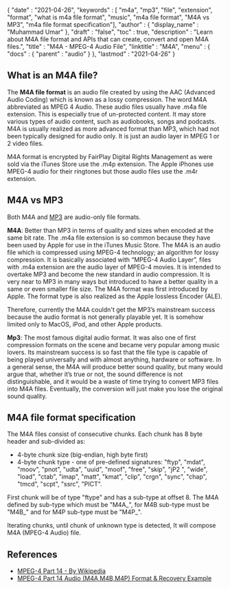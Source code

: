 {
  "date" : "2021-04-26",
  "keywords" : [ "m4a", "mp3", "file", "extension", "format", "what is m4a file format", "music", "m4a file format", "M4A vs MP3", "m4a file format specification"],
  "author" : {
    "display_name" : "Muhammad Umar"
  },
  "draft" : "false",
  "toc" : true,
  "description" : "Learn about M4A file format and APIs that can create, convert and open M4A files.",
  "title" : "M4A - MPEG-4 Audio File",
  "linktitle" : "M4A",
  "menu" : {
    "docs" : {
      "parent" : "audio"
    }
  },
  "lastmod" : "2021-04-26"
}

## What is an M4A file?

The **M4A file format** is an audio file created by using the AAC (Advanced Audio Coding) which is known as a lossy compression. The word M4A abbreviated as MPEG 4 Audio. These audio files usually have .m4a file extension. This is especially true of un-protected content. It may store various types of audio content, such as audiobooks, songs and podcasts. M4A is usually realized as more advanced format than MP3, which had not been typically designed for audio only. It is just an audio layer in MPEG 1 or 2 video files.

M4A format is encrypted by FairPlay Digital Rights Management as were sold via the iTunes Store use the .m4p extension. The Apple iPhones use MPEG-4 audio for their ringtones but those audio files use the .m4r extension.


## M4A vs MP3

Both M4A and [MP3](/audio/mp3/) are audio-only file formats.

**M4A**: Better than MP3 in terms of quality and sizes when encoded at the same bit rate. The .m4a file extension is so common because they have been used by Apple for use in the iTunes Music Store. The M4A is an audio file which is compressed using MPEG-4 technology; an algorithm for lossy compression. It is basically associated with “MPEG-4 Audio Layer”, files with .m4a extension are the audio layer of MPEG-4 movies. It is intended to overtake MP3 and become the new standard in audio compression. It is very near to MP3 in many ways but introduced to have a better quality in a same or even smaller file size. The M4A format was first introduced by Apple. The format type is also realized as the Apple lossless Encoder (ALE).

Therefore, currently the M4A couldn't get the MP3’s mainstream success because the audio format is not generally playable yet. It is somehow limited only to MacOS, iPod, and other Apple products.

**Mp3**: The most famous digital audio format. It was also one of first compression formats on the scene and became very popular among music lovers. Its mainstream success is so fast that the file type is capable of being played universally and with almost anything, hardware or software. In a general sense, the M4A will produce better sound quality, but many would argue that, whether it’s true or not, the sound difference is not distinguishable, and it would be a waste of time trying to convert MP3 files into M4A files. Eventually, the conversion will just make you lose the original sound quality.

## M4A file format specification

The M4A files consist of consecutive chunks. Each chunk has 8 byte header and sub-divided as:
- 4-byte chunk size (big-endian, high byte first)
- 4-byte chunk type - one of pre-defined signatures: "ftyp", "mdat", "moov", "pnot", "udta", "uuid", "moof", "free", "skip", "jP2 ", "wide", "load", "ctab", "imap", "matt", "kmat", "clip", "crgn", "sync", "chap", "tmcd", "scpt", "ssrc", "PICT".

First chunk will be of type "ftype" and has a sub-type at offset 8. The M4A defined by sub-type which must be "M4A_", for M4B sub-type must be "M4B_" and for M4P sub-type must be "M4P_".

Iterating chunks, until chunk of unknown type is detected, It will compose M4A (MPEG-4 Audio) file.

## References ##

* [MPEG-4 Part 14 - By Wikipedia](https://en.wikipedia.org/wiki/MPEG-4_Part_14)
* [MPEG-4 Part 14 Audio (M4A,M4B,M4P) Format & Recovery Example](https://www.file-recovery.com/m4a-signature-format.htm)

